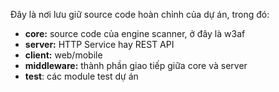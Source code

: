 Đây là nơi lưu giữ source code hoàn chỉnh của dự án, trong đó:
- **core:** source code của engine scanner, ở đây là w3af
- **server:** HTTP Service hay REST API
- **client:** web/mobile
- **middleware:** thành phần giao tiếp giữa core và server
- **test**: các module test dự án
